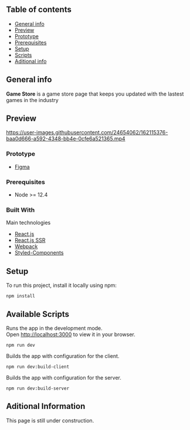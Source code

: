 ## Table of contents
* [General info](#general-info)
* [Preview](#preview)
* [Prototype](#prototype)
* [Prerequisites](#prerequisites)
* [Setup](#setup)
* [Scripts](#available-scripts)
* [Aditional info](#aditional-information)

## General info
<b>Game Store</b> is a game store page that keeps you updated with the lastest games in the industry

## Preview
https://user-images.githubusercontent.com/24654062/162115376-baa0d666-a592-4348-bb4e-0cfe6a521365.mp4


### Prototype
* [Figma](https://www.figma.com/file/H0uRBuAOG78Y54qML8dlSI/Game-Store?node-id=0%3A1)

### Prerequisites

* Node >= 12.4

### Built With

Main technologies

* [React.js](https://reactjs.org/)
* [React.js SSR](https://es.reactjs.org/docs/react-dom-server.html)
* [Webpack](https://webpack.js.org/)
* [Styled-Components](https://styled-components.com/)

## Setup
To run this project, install it locally using npm:

```
npm install
```

## Available Scripts

Runs the app in the development mode.\
Open [http://localhost:3000](http://localhost:3000) to view it in your browser.

```
npm run dev
```

Builds the app with configuration for the client.

```
npm run dev:build-client
```

Builds the app with configuration for the server.

```
npm run dev:build-server
```

## Aditional Information
This page is still under construction.
